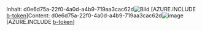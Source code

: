<span data-ttu-id="19643-101">Inhalt: d0e6d75a-22f0-4a0d-a4b9-719aa3cac62d![Bild](b66e41ce-06e4-4b3b-9f83-fdc50f65174f.png)
[AZURE.INCLUDE [b-token](f5cc1830-beff-4af6-8af4-18840bbe6175.md)]</span><span class="sxs-lookup"><span data-stu-id="19643-101">Content: d0e6d75a-22f0-4a0d-a4b9-719aa3cac62d![image](b66e41ce-06e4-4b3b-9f83-fdc50f65174f.png)
[AZURE.INCLUDE [b-token](f5cc1830-beff-4af6-8af4-18840bbe6175.md)]</span></span>
